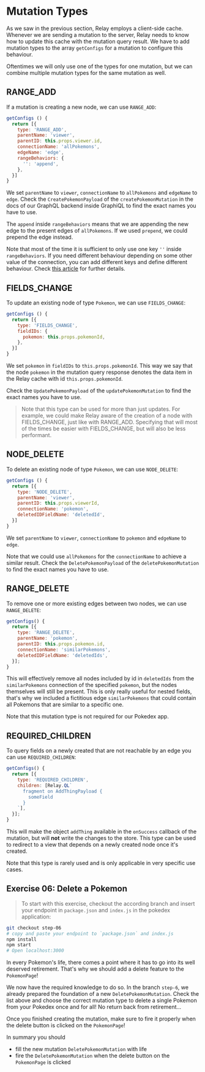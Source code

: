 # Mutation Types

As we saw in the previous section, Relay employs a client-side cache.
Whenever we are sending a mutation to the server, Relay needs to know how to update this cache with the mutation query result.
We have to add mutation types to the array `getConfigs` for a mutation to configure this behaviour.

Oftentimes we will only use one of the types for one mutation, but we can combine multiple mutation types for the same mutation as well.

## RANGE_ADD

If a mutation is creating a new node, we can use `RANGE_ADD`:

```javascript
getConfigs () {
  return [{
    type: 'RANGE_ADD',
    parentName: 'viewer',
    parentID: this.props.viewer.id,
    connectionName: 'allPokemons',
    edgeName: 'edge',
    rangeBehaviors: {
      '': 'append',
    },
  }]
}
```

We set `parentName` to `viewer`, `connectionName` to `allPokemons` and `edgeName` to `edge`.
Check the `CreatePokemonPayload` of the `createPokemonMutation` in the docs of our GraphQL backend inside GraphiQL to find the exact names you have to use.

The `append` inside `rangeBehaviors` means that we are appending the new edge to the present edges of `allPokemons`.
If we used `prepend`, we could prepend the edge instead.

Note that most of the time it is sufficient to only use one key `''` inside `rangeBehaviors`.
If you need different behaviour depending on some other value of the connection, you can add different keys and define different behaviour. Check [this article](http://mgiroux.me/2016/the-mysterious-relay-range-behaviours/) for further details.

## FIELDS_CHANGE

To update an existing node of type `Pokemon`, we can use `FIELDS_CHANGE`:

```javascript
getConfigs () {
  return [{
    type: 'FIELDS_CHANGE',
    fieldIDs: {
      pokemon: this.props.pokemonId,
    },
  }]
}
```

We set `pokemon` in `fieldIDs` to `this.props.pokemonId`. This way we say that the node `pokemon` in the mutation query response denotes the data item in the Relay cache with id `this.props.pokemonId`.

Check the `UpdatePokemonPayload` of the `updatePokemonMutation` to find the exact names you have to use.

> Note that this type can be used for more than just updates. For example, we could make Relay aware of the creation of a node with FIELDS_CHANGE, just like with RANGE_ADD. Specifying that will most of the times be easier with FIELDS_CHANGE, but will also be less performant.

## NODE_DELETE

To delete an existing node of type `Pokemon`, we can use `NODE_DELETE`:

```javascript
getConfigs () {
  return [{
    type: 'NODE_DELETE',
    parentName: 'viewer',
    parentID: this.props.viewerId,
    connectionName: 'pokemon',
    deletedIDFieldName: 'deletedId',
  }]
}
```

We set `parentName` to `viewer`, `connectionName` to `pokemon` and `edgeName` to `edge`.

Note that we could use `allPokemons` for the `connectionName` to achieve a similar result.
Check the `DeletePokemonPayload` of the `deletePokemonMutation` to find the exact names you have to use.

## RANGE_DELETE

To remove one or more existing edges between two nodes, we can use `RANGE_DELETE`:

```javascript
getConfigs() {
  return [{
    type: 'RANGE_DELETE',
    parentName: 'pokemon',
    parentID: this.props.pokemon.id,
    connectionName: 'similarPokemons',
    deletedIDFieldName: 'deletedIds',
  }];
}
```

This will effectively remove all nodes included by id in `deletedIds` from the `similarPokemons` connection of the specified `pokemon`, but the nodes themselves will still be present. This is only really useful for nested fields, that's why we included a fictitious edge `similarPokemons` that could contain all Pokemons that are similar to a specific one.

Note that this mutation type is not required for our Pokedex app.

## REQUIRED_CHILDREN

To query fields on a newly created that are not reachable by an edge you can use `REQUIRED_CHILDREN`:

```javascript
getConfigs() {
  return [{
    type: 'REQUIRED_CHILDREN',
    children: [Relay.QL`
      fragment on AddThingPayload {
        someField
      }
    `],
  }];
}
```

This will make the object `addThing` available in the `onSuccess` callback of the mutation, but will **not** write the changes to the store.
This type can be used to redirect to a view that depends on a newly created node once it's created.

Note that this type is rarely used and is only applicable in very specific use cases.

## Exercise 06: Delete a Pokemon

> To start with this exercise, checkout the according branch and insert your endpoint in `package.json` and `index.js` in the pokedex application:

```sh
git checkout step-06
# copy and paste your endpoint to `package.json` and index.js
npm install
npm start
# Open localhost:3000
```

In every Pokemon's life, there comes a point where it has to go into its well deserved retirement. That's why we should add a delete feature to the `PokemonPage`!

We now have the required knowledge to do so. In the branch `step-6`, we already prepared the foundation of a new `DeletePokemonMutation`. Check the list above and choose the correct mutation type to delete a single Pokemon from your Pokedex once and for all! No return back from retirement...

Once you finished creating the mutation, make sure to fire it properly when the delete button is clicked on the `PokemonPage`!

In summary you should

* fill the new mutation `DeletePokemonMutation` with life
* fire the `DeletePokemonMutation` when the delete button on the `PokemonPage` is clicked
